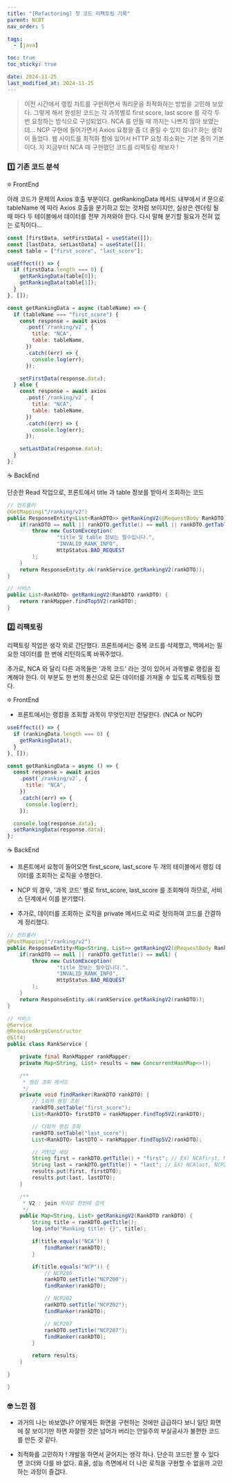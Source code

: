 ```yaml
---
title: "[Refactoring] 첫 코드 리팩토링 기록"
parent: NCBT
nav_order: 5

tags:
  - [java]

toc: true
toc_sticky: true

date: 2024-11-25
last_modified_at: 2024-11-25
---
```


> 이전 시간에서 랭킹 차트를 구현하면서 쿼리문을 최적화하는 방법을 고민해 보았다. 그렇게 해서 완성된 코드는 각 과목별로 first score, last score 를 각각 두 번 요청하는 방식으로 구성되었다. NCA 를 만들 때 까지는 나쁘지 않아 보였는데... NCP 구현에 들어가면서 Axios 요청을 좀 더 줄일 수 있지 않나? 하는 생각이 들었다. 웹 사이트를 최적화 함에 있어서 HTTP 요청 최소화는 기본 중의 기본이다. 자 지금부터 NCA 때 구현했던 코드를 리팩토링 해보자 !

### 1️⃣ 기존 코드 분석

🔯 FrontEnd

아래 코드가 문제의 Axios 호출 부분이다. getRankingData 메서드 내부에서 if 문으로 tableName 에 따라 Axios 호출을 분기하고 있는 것처럼 보이지만, 실상은 렌더링 될 때 마다 두 테이블에서 데이터를 전부 가져와야 한다. 다시 말해 분기할 필요가 전혀 없는 로직이다...

```javascript
const [firstData, setFirstData] = useState([]);
const [lastData, setLastData] = useState([]);
const table = ["first_score", "last_score"];

useEffect(() => {
  if (firstData.length === 0) {
    getRankingData(table[0]);
    getRankingData(table[1]);
  }
}, []);

const getRankingData = async (tableName) => {
  if (tableName === "first_score") {
    const response = await axios
      .post(`/ranking/v2`, {
        title: "NCA",
        table: tableName,
      })
      .catch((err) => {
        console.log(err);
      });

    setFirstData(response.data);
  } else {
    const response = await axios
      .post(`/ranking/v2`, {
        title: "NCA",
        table: tableName,
      })
      .catch((err) => {
        console.log(err);
      });

    setLastData(response.data);
  }
};
```

☕️ BackEnd

단순한 Read 작업으로, 프론트에서 title 과 table 정보를 받아서 조회하는 코드

```java
// 컨트롤러
@GetMapping("/ranking/v2")
public ResponseEntity<List<RankDTO>> getRankingV2(@RequestBody RankDTO rankDTO) {
    if(rankDTO == null || rankDTO.getTitle() == null || rankDTO.getTable() == null) {
        throw new CustomException(
                "title 및 table 정보는 필수입니다.",
                "INVALID_RANK_INFO",
                HttpStatus.BAD_REQUEST
        );
    }
    return ResponseEntity.ok(rankService.getRankingV2(rankDTO));
}

// 서비스
public List<RankDTO> getRankingV2(RankDTO rankDTO) {
    return rankMapper.findTop5V2(rankDTO);
}
```

### 2️⃣ 리팩토링

리팩토링 작업은 생각 외로 간단했다. 프론트에서는 중복 코드를 삭제했고, 백에서는 필요한 데이터를 한 번에 리턴하도록 바꿔주었다.

추가로, NCA 와 달리 다른 과목들은 '과목 코드' 라는 것이 있어서 과목별로 랭킹을 집계해야 한다. 이 부분도 한 번의 통신으로 모든 데이터를 가져올 수 있도록 리팩토링 했다.

🔯 FrontEnd

- 프론트에서는 랭킹을 조회할 과목이 무엇인지만 전달한다. (NCA or NCP)

```javascript
useEffect(() => {
  if (rankingData.length === 0) {
    getRankingData();
  }
}, []);

const getRankingData = async () => {
  const response = await axios
    .post(`/ranking/v2`, {
      title: "NCA",
    })
    .catch((err) => {
      console.log(err);
    });

  console.log(response.data);
  setRankingData(response.data);
};
```

☕️ BackEnd

- 프론트에서 요청이 들어오면 first_score, last_score 두 개의 테이블에서 랭킹 데이터를 조회하는 로직을 수행한다.

- NCP 의 경우, '과목 코드' 별로 first_score, last_score 를 조회해야 하므로, 서비스 단계에서 이를 분기했다.

- 추가로, 데이터를 조회하는 로직을 private 메서드로 따로 정의하여 코드를 간결하게 정리했다.

```java
// 컨트롤러
@PostMapping("/ranking/v2")
public ResponseEntity<Map<String, List>> getRankingV2(@RequestBody RankDTO rankDTO) {
    if(rankDTO == null || rankDTO.getTitle() == null) {
        throw new CustomException(
                "title 정보는 필수입니다.",
                "INVALID_RANK_INFO",
                HttpStatus.BAD_REQUEST
        );
    }
    return ResponseEntity.ok(rankService.getRankingV2(rankDTO));
}

// 서비스
@Service
@RequiredArgsConstructor
@Slf4j
public class RankService {

    private final RankMapper rankMapper;
    private Map<String, List> results = new ConcurrentHashMap<>();

    /**
     * 랭킹 조회 메서드
     */
    private void findRanker(RankDTO rankDTO) {
        // 1회차 랭킹 조회
        rankDTO.setTable("first_score");
        List<RankDTO> firstDTO = rankMapper.findTop5V2(rankDTO);

        // 다회차 랭킹 조회
        rankDTO.setTable("last_score");
        List<RankDTO> lastDTO = rankMapper.findTop5V2(rankDTO);

        // 리턴값 세팅
        String first = rankDTO.getTitle() + "first"; // EX) NCAfirst, NCP200first
        String last = rankDTO.getTitle() + "last"; // EX) NCAlast, NCP200last
        results.put(first, firstDTO);
        results.put(last, lastDTO);
    }

    /**
     * V2 : join 쿼리로 한번에 검색
     */
    public Map<String, List> getRankingV2(RankDTO rankDTO) {
        String title = rankDTO.getTitle();
        log.info("Ranking title: {}", title);

        if(title.equals("NCA")) {
            findRanker(rankDTO);
        }

        if(title.equals("NCP")) {
            // NCP200
            rankDTO.setTitle("NCP200");
            findRanker(rankDTO);

            // NCP202
            rankDTO.setTitle("NCP202");
            findRanker(rankDTO);

            // NCP207
            rankDTO.setTitle("NCP207");
            findRanker(rankDTO);
        }

        return results;
    }

}

}
```

### 🤓 느낀 점

- 과거의 나는 바보였나? 어떻게든 화면을 구현하는 것에만 급급하다 보니 일단 화면에 잘 보이기만 하면 자잘한 것은 넘어가 버리는 안일주의 부실공사가 불편한 코드를 만든 것 같다.

- 최적화를 고민하자 ! 개발을 하면서 굳어지는 생각 하나. 단순히 코드만 짤 수 있다면 코더와 다를 바 없다. 효율, 성능 측면에서 더 나은 로직을 구현할 수 없을까 고민하는 과정이 즐겁다.
